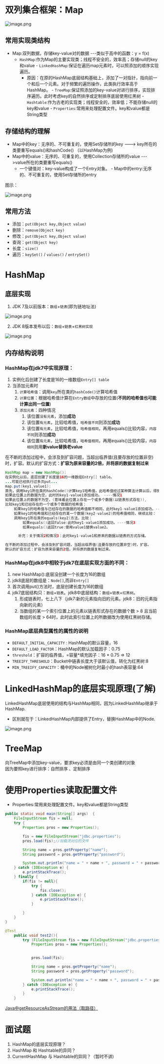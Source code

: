 # 双列集合框架：Map
![image.png](image/img_3.png)

## 常用实现类结构

- Map:双列数据，存储key-value对的数据   ---类似于高中的函数：y = f(x)
     - `HashMap`:作为Map的主要实现类；线程不安全的，效率高；存储null的key和value
      - `LinkedHashMap`:保证在遍历map元素时，可以照添加的顺序实现遍历。
       - 原因：在原的HashMap底层结构基础上，添加了一对指针，指向前一个和后一个元素。对于频繁的遍历操作，此类执行效率高于HashMap。
      - `TreeMap`:保证照添加的key-value对进行排序，实现排序遍历。此时考虑key的自然排序或定制排序底层使用红黑树
      - `Hashtable`:作为古老的实现类；线程安全的，效率低；不能存储null的key和value
      - `Properties`:常用来处理配置文件。key和value都是String类型
## 存储结构的理解

- Map中的key：无序的、不可重复的，使用Set存储所的key  ---> key所在的类要重写equals()和hashCode() （以HashMap为例)
- Map中的value：无序的、可重复的，使用Collection存储所的value --->value所在的类要重写equals()
     - 一个键值对：key-value构成了一个Entry对象。
      - Map中的entry:无序的、不可重复的，使用Set存储所的entry
       
图示：

![image.png](image/img_4.png)
## 常用方法

- 添加：`put(Object key,Object value)`
- 删除：`remove(Object key)`
- 修改：`put(Object key,Object value)`
- 查询：`get(Object key)`
- 长度：`size()`
- 遍历：`keySet()` / `values()` / `entrySet()`
# HashMap
## 底层实现

1.  JDK 7及以前版本：`数组`+`链表`(即为链地址法) 

![image.png](image/img_5.png)

2. JDK 8版本发布以后：`数组`+`链表`+`红黑树实现`

![image.png](image/img_6.png)
## 内存结构说明
### HashMap在jdk7中实现原理：

1. 实例化后创建了长度是16的一维数组`Entry[] table`
2. 当添加元素时
   1. `计算哈希值`：调用`key`所在类的`hashCode()`计算哈希值
   2. `计算位置`：根据哈希值计算在`Entry数组`中存放的位置(**不同的哈希值也可能计算出同一位置**)
   3. `添加元素`：四种情况
      1. 该位置`没有元素`，添加**成功**
      2. 该位置`有元素`，比较哈希值，`哈希值不同`则添加**成功**
      3. 该位置`有元素`，比较哈希值，`哈希值相同`，再用equals()比较内容，`内容不同`则添加**成功**
      4. 该位置`有元素`，比较哈希值，`哈希值相同`，再用equals()比较内容，`内容相同`则用**新value替换老value**

在不断的添加过程中，会涉及到扩容问题，当超出临界值(且要存放的位置非空)时，扩容。默认的扩容方式：**扩容为原来容量的2倍，并将原的数据复制过来**
```java
HashMap map = new HashMap():
在实例化以后，底层创建了长度是16的一维数组Entry[] table。
...可能已经执行过多次put...
map.put(key1,value1):
首先，调用key1所在类的hashCode()计算key1哈希值，此哈希值经过某种算法计算以后，得到在Entry数组中的存放位置。
如果此位置上的数据为空，此时的key1-value1添加成功。 ----情况1
如果此位置上的数据不为空，(意味着此位置上存在一个或多个数据(以链表形式存在)),
比较key1和已经存在的一个或多个数据的哈希值：
    如果key1的哈希值与已经存在的数据的哈希值都不相同，此时key1-value1添加成功。----情况2
    如果key1的哈希值和已经存在的某一个数据(key2-value2)的哈希值相同，继续比较：
	调用key1所在类的equals(key2)方法，比较：
        如果equals()返回false:此时key1-value1添加成功。----情况3
        如果equals()返回true:使用value1替换value2。

      补充：关于情况2和情况3：此时key1-value1和原来的数据以链表的方式存储。

在不断的添加过程中，会涉及到扩容问题，当超出临界值(且要存放的位置非空)时，扩容。
默认的扩容方式：扩容为原来容量的2倍，并将原的数据复制过来。
```
### HashMap在jdk8中相较于jdk7在底层实现方面的不同：

1. new HashMap():底层没创建一个长度为16的数组
2. jdk8底层的数组是：`Node[]`,而非`Entry[]`
3. 首次调用put()方法时，底层创建长度为16的数组
4. jdk7底层结构只：`数组`+`链表`。jdk8中底层结构：`数组`+`链表`+`红黑树`。
   1. 形成链表时，七上八下（jdk7:新的元素指向旧的元素。jdk8：旧的元素指向新的元素）
   2. 当数组的某一个索引位置上的元素以链表形式存在的数据个数 > 8 且当前数组的长度 > 64时，此时此索引位置上的所数据改为使用红黑树存储。
### HashMap底层典型属性的属性的说明
* `DEFAULT_INITIAL_CAPACITY` : HashMap的默认容量，16
* `DEFAULT_LOAD_FACTOR`：HashMap的默认加载因子：0.75
* `threshold`：扩容的临界值，=容量*填充因子：16 * 0.75 => 12
* `TREEIFY_THRESHOLD`：Bucket中链表长度大于该默认值，转化为红黑树:8
* `MIN_TREEIFY_CAPACITY`：桶中的Node被树化时最小的hash表容量:64
# LinkedHashMap的底层实现原理(了解)
LinkedHashMap底层使用的结构与HashMap相同，因为LinkedHashMap继承于HashMap.
* 区别就在于：LinkedHashMap内部提供了Entry，替换HashMap中的Node.

![image.png](image/img_7.png)
# TreeMap
向TreeMap中添加key-value，要求key必须是由同一个类创建的对象  
因为要照key进行排序：自然排序 、定制排序
# 使用Properties读取配置文件
* Properties:常用来处理配置文件。key和value都是String类型
```java
public static void main(String[] args)  {
    FileInputStream fis = null;
    try {
        Properties pros = new Properties();

        fis = new FileInputStream("jdbc.properties");
        pros.load(fis);//加载流对应的文件

        String name = pros.getProperty("name");
        String password = pros.getProperty("password");

        System.out.println("name = " + name + ", password = " + password);
    } catch (IOException e) {
        e.printStackTrace();
    } finally {
        if(fis != null){
            try {
                fis.close();
            } catch (IOException e) {
                e.printStackTrace();
            }

        }
    }
}
```
```java
@Test
    public void test2(){
        try (FileInputStream fis = new FileInputStream("jdbc.properties")){
            Properties pros = new Properties();

            
            pros.load(fis);

            String name = pros.getProperty("name");
            String password = pros.getProperty("password");

            System.out.println("name = " + name + ", password = " + password);
        } catch (IOException e) {
            e.printStackTrace();
        }
    }
```
[Java中getResourceAsStream的用法（取路径）](https://blog.csdn.net/qq_34748010/article/details/108256981)
# 面试题

1. HashMap的底层实现原理？
2. HashMap 和 Hashtable的异同？
3. CurrentHashMap 与 Hashtable的异同？（暂时不讲)

